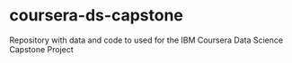 # coursera-ds-capstone
Repository with data and code to used for the IBM Coursera Data Science Capstone Project
